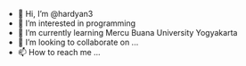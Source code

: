 - 👋 Hi, I’m @hardyan3
- 👀 I’m interested in programming
- 🌱 I’m currently learning Mercu Buana University Yogyakarta
- 💞️ I’m looking to collaborate on ...
- 📫 How to reach me ...

<!---
hardyan3/hardyan3 is a ✨ special ✨ repository because its `README.md` (this file) appears on your GitHub profile.
You can click the Preview link to take a look at your changes.
--->
